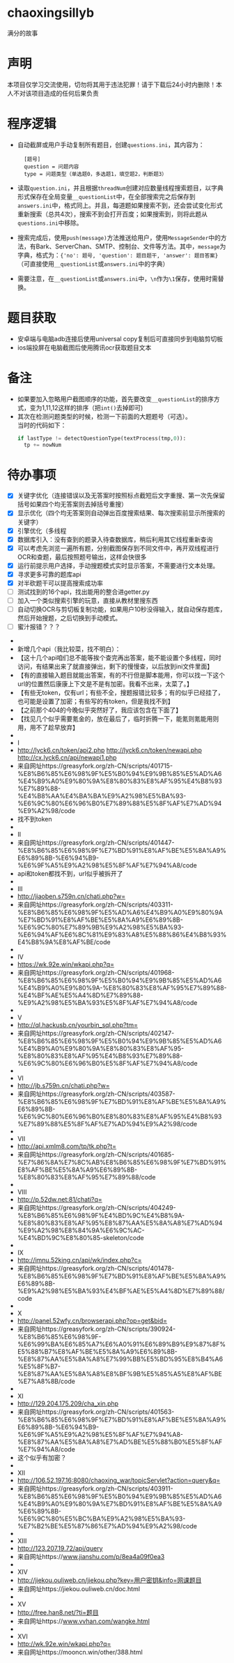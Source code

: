 # chaoxingsillyb
满分的故事

# 声明
本项目仅学习交流使用，切勿将其用于违法犯罪！请于下载后24小时内删除！本人不对该项目造成的任何后果负责

# 程序逻辑
- 自动截屏或用户手动复制所有题目，创建`questions.ini`，其内容为：  

        [题号]
        question = 问题内容
        type = 问题类型（单选题0，多选题1，填空题2，判断题3）
        
- 读取`question.ini`，并且根据`threadNum`创建对应数量线程搜索题目，以字典形式保存在全局变量`__questionList`中，在全部搜索完之后保存到`answers.ini`中，格式同上。并且，每道题如果搜索不到，还会尝试变化形式重新搜索（总共4次），搜索不到会打开百度；如果搜索到，则将此题从`questions.ini`中移除。
- 搜索完成后，使用`push(message)`方法推送给用户，使用`MessageSender`中的方法，有Bark、ServerChan、SMTP、控制台、文件等方法。其中，`message`为字典，格式为：`{'no': 题号, 'question': 题目题干, 'answer': 题目答案}`（可直接使用`__questionList`或`answers.ini`中的字典）
- 需要注意，在`__questionList`或`answers.ini`中，`\n`作为`\1`保存，使用时需替换。

# 题目获取
- 安卓端与电脑adb连接后使用universal copy复制后可直接同步到电脑剪切板
- ios端投屏在电脑截图后使用腾讯ocr获取题目文本

# 备注
- 如果要加入忽略用户截图顺序的功能，首先要改变`__questionList`的排序方式，变为1,11,12这样的排序（把`int()`去掉即可)
- 其次在检测问题类型的时候，检测一下前面的大题题号（可选）。  
当时的代码如下：
  ```python
  if lastType != detectQuestionType(textProcess(tmp,0)):
    tp += nowNum
  ```

# 待办事项
- [X] 关键字优化（连接错误以及无答案时按照标点截短后文字重搜、第一次先保留括号如果四个均无答案则去掉括号重搜）
- [X] 显示优化（四个均无答案则自动弹出百度搜索结果、每次搜索前显示所搜索的关键字）
- [X] 引擎优化（多线程
- [X] 数据库引入：没有查到的题录入待查数据库，稍后利用其它线程重新查询
- [X] 可以考虑先浏览一遍所有题，分别截图保存到不同文件中，再开双线程进行OCR和查题，最后按照题号输出，这样会快很多
- [X] 运行前提示用户选择，手动搜题模式实时显示答案，不需要进行文本处理。
- [X] 寻求更多可靠的题库api
- [X] 对半砍题干可以提高搜索成功率
- [ ] 测试找到的16个api，找出能用的整合进getter.py
- [ ] 加入一个类似搜索引擎的玩意，直接从教材里搜东西
- [ ] 自动切换OCR与剪切板复制功能，如果用户10秒没得输入，就自动保存题库，然后开始搜题，之后切换到手动模式。
- [ ] 蜜汁报错？？？
-
- 新增几个api（我比较菜，找不明白）：
- 【这十几个api咱们总不能等挨个查完再出答案，能不能设置个多线程，同时访问，有结果出来了就直接弹出，剩下的慢慢查，以后放到ini文件里面】
- 【有的直接输入题目就能出答案，有的不行但是脚本能用，你可以找一下这个url的位置然后康康上下文是不是有加密。我看不出来，太菜了。】
- 【有些无token，仅有url；有些不全，搜题报错比较多；有的似乎已经挂了，也可能是设置了加密；有些写的有token，但是我找不到】
- 【之前那个404的今晚似乎突然好了，我应该包含在下面了】
- 【找见几个似乎需要氪金的，放在最后了，临时折腾一下，能氪则氪能用则用，用不了趁早放弃】
- 
- I
- http://lyck6.cn/token/api2.php  http://lyck6.cn/token/newapi.php    http://cx.lyck6.cn/api/newapi1.php
- 来自网址https://greasyfork.org/zh-CN/scripts/401715-%E8%B6%85%E6%98%9F%E5%B0%94%E9%9B%85%E5%AD%A6%E4%B9%A0%E9%80%9A%E8%80%83%E8%AF%95%E4%B8%93%E7%89%88-%E4%B8%AA%E4%BA%BA%E9%A2%98%E5%BA%93-%E6%9C%80%E6%96%B0%E7%89%88%E5%8F%AF%E7%AD%94%E9%A2%98/code
- 找不到token
-
- II
- 来自网址https://greasyfork.org/zh-CN/scripts/401447-%E8%B6%85%E6%98%9F%E7%BD%91%E8%AF%BE%E5%8A%A9%E6%89%8B-%E6%94%B9-%E6%9F%A5%E9%A2%98%E5%8F%AF%E7%94%A8/code
- api和token都找不到，url似乎被拆开了
-
- III
- http://jiaoben.s759n.cn/chati.php?w=
- 来自网址https://greasyfork.org/zh-CN/scripts/403311-%E8%B6%85%E6%98%9F%E5%AD%A6%E4%B9%A0%E9%80%9A%E7%BD%91%E8%AF%BE%E5%8A%A9%E6%89%8B-%E6%9C%80%E7%89%9B%E9%A2%98%E5%BA%93-%E6%94%AF%E6%8C%81%E9%83%A8%E5%88%86%E4%B8%93%E4%B8%9A%E8%AF%BE/code
-
- IV
- https://wk.92e.win/wkapi.php?q=
- 来自网址https://greasyfork.org/zh-CN/scripts/401968-%E8%B6%85%E6%98%9F%E5%B0%94%E9%9B%85%E5%AD%A6%E4%B9%A0%E9%80%9A-%E8%80%83%E8%AF%95%E7%89%88-%E4%BF%AE%E5%A4%8D%E7%89%88-%E9%A2%98%E5%BA%93%E5%8F%AF%E7%94%A8/code
-
- V
- http://ql.hackusb.cn/yourbin_sql.php?tm=
- 来自网址https://greasyfork.org/zh-CN/scripts/402147-%E8%B6%85%E6%98%9F%E5%B0%94%E9%9B%85%E5%AD%A6%E4%B9%A0%E9%80%9A%E8%80%83%E8%AF%95-%E8%80%83%E8%AF%95%E4%B8%93%E7%89%88-%E6%9C%80%E6%96%B0%E5%8F%AF%E7%94%A8/code
-
- VI
- http://jb.s759n.cn/chati.php?w=
- 来自网址https://greasyfork.org/zh-CN/scripts/403587-%E8%B6%85%E6%98%9F%E7%BD%91%E8%AF%BE%E5%8A%A9%E6%89%8B-%E6%9C%80%E6%96%B0%E8%80%83%E8%AF%95%E4%B8%93%E7%89%88%E5%8F%AF%E7%AD%94%E9%A2%98/code
-
- VII
- http://api.xmlm8.com/tp/tk.php?t=
- 来自网址https://greasyfork.org/zh-CN/scripts/401685-%E7%86%8A%E7%8C%AB%E8%B6%85%E6%98%9F%E7%BD%91%E8%AF%BE%E5%8A%A9%E6%89%8B-%E8%80%83%E8%AF%95%E7%89%88/code
-
- VIII
- http://p.52dw.net:81/chati?q=
- 来自网址https://greasyfork.org/zh-CN/scripts/404249-%E8%B6%85%E6%98%9F%E4%BD%9C%E4%B8%9A-%E8%80%83%E8%AF%95%E8%87%AA%E5%8A%A8%E7%AD%94%E9%A2%98%E8%84%9A%E6%9C%AC-%E4%BD%9C%E8%80%85-skeleton/code
-
- IX
- http://imnu.52king.cn/api/wk/index.php?c=
- 来自网址https://greasyfork.org/zh-CN/scripts/401478-%E8%B6%85%E6%98%9F%E7%BD%91%E8%AF%BE%E5%8A%A9%E6%89%8B-%E9%A2%98%E5%BA%93%E4%BF%AE%E5%A4%8D%E7%89%88/code
- 
- X
- http://panel.52wfy.cn/browserapi.php?op=get&bid=
- 来自网址https://greasyfork.org/zh-CN/scripts/390924-%E8%B6%85%E6%98%9F-%E6%99%BA%E6%85%A7%E6%A0%91%E6%89%B9%E9%87%8F%E5%88%B7%E8%AF%BE%E5%8A%A9%E6%89%8B-%E8%87%AA%E5%8A%A8%E7%99%BB%E5%BD%95%E8%B4%A6%E5%8F%B7-%E8%87%AA%E5%8A%A8%E8%BF%9B%E5%85%A5%E8%AF%BE%E7%A8%8B/code
-
- XI
- http://129.204.175.209/cha_xin.php
- 来自网址https://greasyfork.org/zh-CN/scripts/401563-%E8%B6%85%E6%98%9F%E7%BD%91%E8%AF%BE%E5%8A%A9%E6%89%8B-%E6%94%B9-%E6%9F%A5%E9%A2%98%E5%8F%AF%E7%94%A8-%E8%87%AA%E5%8A%A8%E7%AD%BE%E5%88%B0%E5%8F%AF%E7%94%A8/code
- 这个似乎有加密？
- 
- XII
- http://106.52.197.16:8080/chaoxing_war/topicServlet?action=query&q=
- 来自网址https://greasyfork.org/zh-CN/scripts/403911-%E8%B6%85%E6%98%9F%E5%B0%94%E9%9B%85%E5%AD%A6%E4%B9%A0%E9%80%9A%E7%BD%91%E8%AF%BE%E5%8A%A9%E6%89%8B-%E6%9C%80%E5%BC%BA%E9%A2%98%E5%BA%93-%E7%B2%BE%E5%87%86%E7%AD%94%E9%A2%98/code
- 
- XIII
- http://123.207.19.72/api/query
- 来自网址https://www.jianshu.com/p/8ea4a09f0ea3
- 
- XIV
- http://jiekou.ouliweb.cn/jiekou.php?key=用户密钥&info=网课题目
- 来自网址https://jiekou.ouliweb.cn/doc.html
- 
- XV
- http://free.han8.net/?ti=题目
- 来自网址https://www.vvhan.com/wangke.html
- 
- XVI
- http://wk.92e.win/wkapi.php?q=
- 来自网址https://mooncn.win/other/388.html